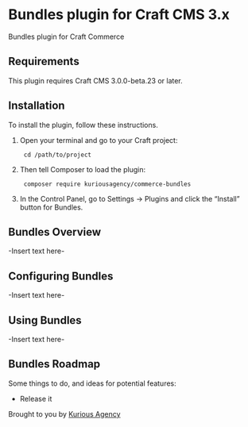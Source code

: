 # Bundles plugin for Craft CMS 3.x

Bundles plugin for Craft Commerce

## Requirements

This plugin requires Craft CMS 3.0.0-beta.23 or later.

## Installation

To install the plugin, follow these instructions.

1. Open your terminal and go to your Craft project:

        cd /path/to/project

2. Then tell Composer to load the plugin:

        composer require kuriousagency/commerce-bundles

3. In the Control Panel, go to Settings → Plugins and click the “Install” button for Bundles.

## Bundles Overview

-Insert text here-

## Configuring Bundles

-Insert text here-

## Using Bundles

-Insert text here-

## Bundles Roadmap

Some things to do, and ideas for potential features:

* Release it

Brought to you by [Kurious Agency](https://kurious.agency)
